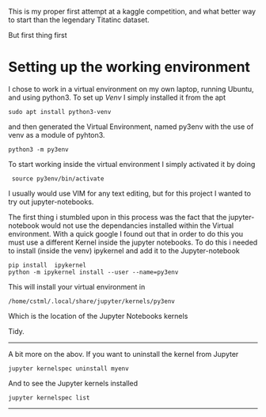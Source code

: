 This is my proper first attempt at a kaggle competition, and what better way to
start than the legendary Titatinc dataset.

But first thing first 

# Setting up the working environment
I chose to work in a virtual environment on my own laptop, running Ubuntu, and
using python3. To set up *Venv* I simply installed it from the apt

``` sudo apt install python3-venv ```

and then generated the Virtual Environment, named py3env with the use of venv
as a module of pyhton3.

``` 
python3 -m py3env 
```

To start working inside the virtual environment I simply activated it by doing

```
 source py3env/bin/activate 
```

I usually would use VIM for any text editing, but for this project I wanted to
try out jupyter-notebooks. 

The first thing i stumbled upon in this process was the fact that the jupyter-notebook
would not use the dependancies installed within the Virtual environment. With a quick google
I found out that in order to do this you must use a different Kernel inside the 
jupyter notebooks. To do this i needed to install (inside the venv) ipykernel
and add it to the Jupyter-notebook

```
pip install  ipykernel
python -m ipykernel install --user --name=py3env
```

This will install your virtual environment in 

```
/home/cstml/.local/share/jupyter/kernels/py3env
```

Which is the location of the Jupyter Notebooks kernels

Tidy.

-----
A bit more on the abov. If you want to uninstall the kernel from Jupyter 

```
jupyter kernelspec uninstall myenv
```

And to see the Jupyter kernels installed

```
jupyter kernelspec list
```
-----



